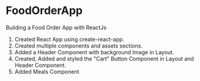 # FoodOrderApp

Building a Food Order App with ReactJs

1. Created React App using create-react-app.
2. Created multiple components and assets sections.
3. Added a Header Component with background Image in Layout.
4. Created, Added and styled the "Cart" Button Component in Layout and Header Component.
5. Added Meals Component
